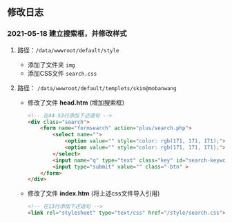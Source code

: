 ## 修改日志

### 2021-05-18  建立搜索框，并修改样式

1. 路径：`/data/wwwroot/default/style` 

    - 添加了文件夹 `img` 
    - 添加CSS文件 `search.css` 

2. 路径： `/data/wwwroot/default/templets/skin@mobanwang` 

    - 修改了文件 **head.htm** (增加搜索框)

        ```html
        <!-- 在44-53行添加下述语句 -->
        <div class="search">
        	<form name="formsearch" action="plus/search.php">
        		<select name="">
        			<option value="" style="color: rgb(171, 171, 171);">检索标题</option>
        			<option value="" style="color: rgb(171, 171, 171);">智能模糊</option>
        		</select>
        		<input name="q" type="text" class="key" id="search-keyword" value="在这里搜索..." onfocus="if(this.value==&#39;在这里搜索...&#39;){this.value=&#39;&#39;;}" onblur="if(this.value==&#39;&#39;){this.value=&#39;在这里搜索...&#39;;}" >
        		<input type="submit" value="" class="-btn" >
        	</form>
        </div>
        ```

    - 修改了文件 **index.htm** (将上述css文件导入引用)

        ```html
        <!-- 在13行添加下述语句 -->
        <link rel="stylesheet" type="text/css" href="/style/search.css">
        ```



